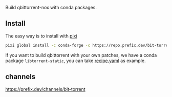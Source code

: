 Build qbittorrent-nox with conda packages.

## Install

The easy way is to install with [pixi](https://pixi.sh/dev/)

```bash
pixi global install -c conda-forge -c https://repo.prefix.dev/bit-torrent qbittorrent-nox
```

If you want to build qbittorrent with your own patches, we have a conda package `libtorrent-static`,
you can take [recipe.yaml](https://github.com/trim21/qbittorrent-feedstock/blob/master/recipe/recipe.yaml) as example.

## channels

<https://prefix.dev/channels/bit-torrent>
